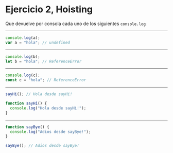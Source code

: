 # Ejercicio 2, Hoisting

Que devuelve por consola cada uno de los siguientes `console.log`

---

```js
console.log(a);
var a = "hola"; // undefined
```

---

```js
console.log(b);
let b = "hola"; // ReferenceError
```

---

```js
console.log(c);
const c = "hola"; // ReferenceError
```

---

```js
sayHi(); // Hola desde sayHi!

function sayHi() {
  console.log("Hola desde sayHi!");
}
```

---

```js
function sayBye() {
  console.log("Adios desde sayBye!");
}

sayBye(); // Adios desde sayBye!
```
